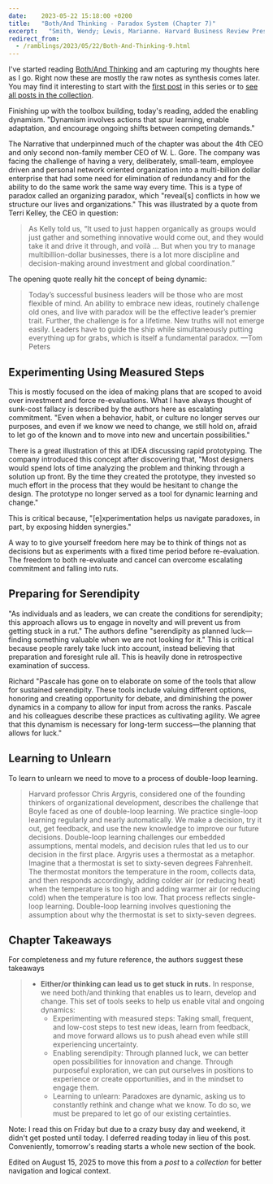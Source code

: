 ```yaml
---
date:    2023-05-22 15:18:00 +0200
title:   "Both/And Thinking - Paradox System (Chapter 7)"
excerpt:   "Smith, Wendy; Lewis, Marianne. Harvard Business Review Press"
redirect_from:
  - /ramblings/2023/05/22/Both-And-Thinking-9.html
---
```


I've started reading [Both/And Thinking](https://bothandthinking.net) and am capturing my thoughts here as I go.  Right now these are mostly the raw notes as synthesis comes later.  You may find it interesting to start with the [first post](/colls/both-and-thinking/1/) in this series or to [see all posts in the collection](/colls/both-and-thinking/index.html).

Finishing up with the  toolbox building, today's reading, added the enabling dynamism. "Dynamism involves actions that spur learning, enable adaptation, and encourage ongoing shifts between competing demands."

The Narrative that underpinned much of the chapter was about the 4th CEO and only second non-family member CEO of W. L. Gore.  The company was facing the challenge of having a very, deliberately, small-team, employee driven and personal network oriented organization into a multi-billion dollar enterprise that had some need for elimination of redundancy and for the ability to do the same work the same way every time.  This is a type of paradox called an organizing paradox, which "reveal[s] conflicts in how we structure our lives and organizations." This was illustrated by a quote from Terri Kelley, the CEO in question:

> As Kelly told us, “It used to just happen organically as groups would just gather and something innovative would come out, and they would take it and drive it through, and voilà … But when you try to manage multibillion-dollar businesses, there is a lot more discipline and decision-making around investment and global coordination.”

The opening quote really hit the concept of being dynamic:

> Today’s successful business leaders will be those who are most flexible of mind. An ability to embrace new ideas, routinely challenge old ones, and live with paradox will be the effective leader’s premier trait. Further, the challenge is for a lifetime. New truths will not emerge easily. Leaders have to guide the ship while simultaneously putting everything up for grabs, which is itself a fundamental paradox. —Tom Peters

## Experimenting Using Measured Steps

This is mostly focused on the idea of making plans that are scoped to avoid over investment and force re-evaluations.  What I have always thought of sunk-cost fallacy is described by the authors here as escalating commitment.  "Even when a behavior, habit, or culture no longer serves our purposes, and even if we know we need to change, we still hold on, afraid to let go of the known and to move into new and uncertain possibilities."

There is a great illustration of this at IDEA discussing rapid prototyping.  The company introduced this concept after discovering that, "Most designers would spend lots of time analyzing the problem and thinking through a solution up front. By the time they created the prototype, they invested so much effort in the process that they would be hesitant to change the design. The prototype no longer served as a tool for dynamic learning and change."

This is critical because, "[e]xperimentation helps us navigate paradoxes, in part, by exposing hidden synergies."

A way to to give yourself freedom here may be to think of things not as decisions but as experiments with a fixed time period before re-evaluation.  The freedom to both re-evaluate and cancel can overcome escalating commitment and falling into ruts.

## Preparing for Serendipity

"As individuals and as leaders, we can create the conditions for serendipity; this approach allows us to engage in novelty and will prevent us from getting stuck in a rut."  The authors define "serendipity as planned luck—finding something valuable when we are not looking for it."  This is critical because people rarely take luck into account, instead believing that preparation and foresight rule all.  This is heavily done in retrospective examination of success.

Richard "Pascale has gone on to elaborate on some of the tools that allow for sustained serendipity. These tools include valuing different options, honoring and creating opportunity for debate, and diminishing the power dynamics in a company to allow for input from across the ranks. Pascale and his colleagues describe these practices as cultivating agility. We agree that this dynamism is necessary for long-term success—the planning that allows for luck."

## Learning to Unlearn

To learn to unlearn we need to move to a process of double-loop learning.

> Harvard professor Chris Argyris, considered one of the founding thinkers of organizational development, describes the challenge that Boyle faced as one of double-loop learning. We practice single-loop learning regularly and nearly automatically. We make a decision, try it out, get feedback, and use the new knowledge to improve our future decisions. Double-loop learning challenges our embedded assumptions, mental models, and decision rules that led us to our decision in the first place. Argyris uses a thermostat as a metaphor. Imagine that a thermostat is set to sixty-seven degrees Fahrenheit. The thermostat monitors the temperature in the room, collects data, and then responds accordingly, adding colder air (or reducing heat) when the temperature is too high and adding warmer air (or reducing cold) when the temperature is too low. That process reflects single-loop learning. Double-loop learning involves questioning the assumption about why the thermostat is set to sixty-seven degrees.

## Chapter Takeaways

For completeness and my future reference, the authors suggest these takeaways

> - **Either/or thinking can lead us to get stuck in ruts.** In response, we need both/and thinking that enables us to learn, develop and change. This set of tools seeks to help us enable vital and ongoing dynamics: 
>   - Experimenting with measured steps: Taking small, frequent, and low-cost steps to test new ideas, learn from feedback, and move forward allows us to push ahead even while still experiencing uncertainty.
>   - Enabling serendipity: Through planned luck, we can better open possibilities for innovation and change. Through purposeful exploration, we can put ourselves in positions to experience or create opportunities, and in the mindset to engage them.
>   - Learning to unlearn: Paradoxes are dynamic, asking us to constantly rethink and change what we know. To do so, we must be prepared to let go of our existing certainties.

Note: I read this on Friday but due to a crazy busy day and weekend, it didn't get posted until today.  I deferred reading today in lieu of this post.  Conveniently, tomorrow's reading starts a whole new section of the book.

Edited on August 15, 2025 to move this from a *post* to a *collection* for better navigation and logical context.
